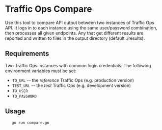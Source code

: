 <!--
    Licensed to the Apache Software Foundation (ASF) under one
    or more contributor license agreements.  See the NOTICE file
    distributed with this work for additional information
    regarding copyright ownership.  The ASF licenses this file
    to you under the Apache License, Version 2.0 (the
    "License"); you may not use this file except in compliance
    with the License.  You may obtain a copy of the License at

      http://www.apache.org/licenses/LICENSE-2.0

    Unless required by applicable law or agreed to in writing,
    software distributed under the License is distributed on an
    "AS IS" BASIS, WITHOUT WARRANTIES OR CONDITIONS OF ANY
    KIND, either express or implied.  See the License for the
    specific language governing permissions and limitations
    under the License.
-->

# Traffic Ops Compare

Use this tool to compare API output between two instances of Traffic Ops API.
It logs in to each instance using the same user/password combination,
then processes all given endpoints.  Any that get different results are
reported and written to files in the output directory (default ./results).

## Requirements

Two Traffic Ops instances with common login credentials.  The following
environment variables must be set:
- `TO_URL`   -- the *reference* Traffic Ops (e.g. production version)
- `TEST_URL` -- the *test* Traffic Ops (e.g. development version)
- `TO_USER`
- `TO_PASSWORD`

## Usage

```
   go run compare.go
```


